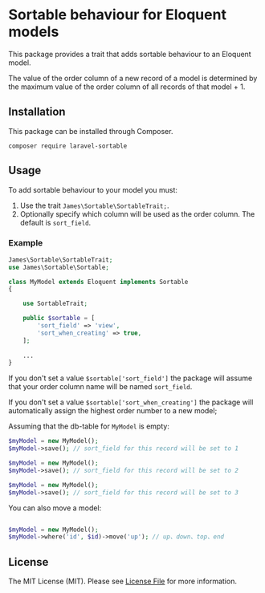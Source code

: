 # Sortable behaviour for Eloquent models



This package provides a trait that adds sortable behaviour to an Eloquent model.

The value of the order column of a new record of a model is determined by the maximum value of the order column of all records of that model + 1.

## Installation

This package can be installed through Composer.

```
composer require laravel-sortable
```

## Usage

To add sortable behaviour to your model you must:
1. Use the trait `James\Sortable\SortableTrait;`.
2. Optionally specify which column will be used as the order column. The default is `sort_field`.

### Example

```php
James\Sortable\SortableTrait;
use James\Sortable\Sortable;

class MyModel extends Eloquent implements Sortable
{

    use SortableTrait;

    public $sortable = [
        'sort_field' => 'view',
        'sort_when_creating' => true,
    ];
    
    ...
}
```

If you don't set a value `$sortable['sort_field']` the package will assume that your order column name will be named `sort_field`.

If you don't set a value `$sortable['sort_when_creating']` the package will automatically assign the highest order number to a new model;

Assuming that the db-table for `MyModel` is empty:

```php
$myModel = new MyModel();
$myModel->save(); // sort_field for this record will be set to 1

$myModel = new MyModel();
$myModel->save(); // sort_field for this record will be set to 2

$myModel = new MyModel();
$myModel->save(); // sort_field for this record will be set to 3

```
You can also move a model:

```php

$myModel = new MyModel();
$myModel->where('id', $id)->move('up'); // up、down、top、end
```


## License

The MIT License (MIT). Please see [License File](LICENSE.md) for more information.

